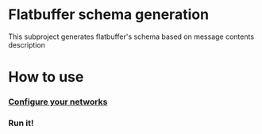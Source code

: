 # Flatbuffer schema generation
This subproject generates flatbuffer's schema based on message contents description
# How to use
### [Configure your networks](../README.md#how-to-use)
### Run it!
